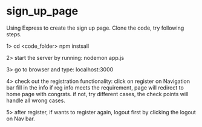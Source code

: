 # sign_up_page
Using Express to create the sign up page.
Clone the code, try following steps.

1> cd <code_folder> 
   npm instsall

2> start the server by running:
nodemon app.js

3> go to browser and type:
localhost:3000

4> check out the registration functionality:
click on register on Navigation bar
fill in the info 
if reg info meets the requirement, page will redirect to home page with congrats.
if not, try different cases, the check points will handle all wrong cases.

5> after register, if wants to register again, logout first
   by clicking the logout on Nav bar.
   
